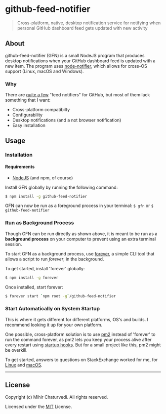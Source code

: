# github-feed-notifier

> Cross-platform, native, desktop notification service for notifying when personal GitHub dashboard feed gets updated with new activity

## About

github-feed-notifier (GFN) is a small NodeJS program that produces desktop notifications when your GitHub dashboard feed is updated with a new item. The program uses [node-notifier](https://github.com/mikaelbr/node-notifier), which allows for cross-OS support (Linux, macOS and Windows).

### Why

There are [quite a few](https://github.com/search?q=github+notifier) "feed notifiers" for GitHub, but most of them lack something that I want:

* Cross-platform compatibilty
* Configurability
* Desktop notifications (and a not browser notification)
* Easy installation

## Usage

### Installation

#### Requirements

* [NodeJS](https://nodejs.org/en/download/) (and npm, of course)

Install GFN globally by running the following command:

```sh
$ npm install -g github-feed-notifier
```

GFN can now be run as a foreground process in your terminal: `$ gfn` or `$ github-feed-notifier`

### Run as Background Process

Though GFN can be run directly as shown above, it is meant to be run as a **background process** on your computer to prevent using an extra terminal session.

To start GFN as a background process, use [forever](https://github.com/foreverjs/forever), a simple CLI tool that allows a script to run _forever_, in the background.

To get started, install 'forever' globally:

```sh
$ npm install -g forever
```

Once installed, start forever:

```sh
$ forever start `npm root -g`/github-feed-notifier
```

### Start Automatically on System Startup

This is where it gets different for different platforms, OS's and builds. I recommend looking it up for your own platform.

One possible, cross-platform solution is to use [pm2](https://github.com/Unitech/pm2) instead of 'forever' to run the command forever, as pm2 lets you keep your process alive after every restart using [startup hooks](https://github.com/Unitech/pm2#startup-hooks-generation). But for a small project like this, pm2 might be overkill.

To get started, answers to questions on StackExchange worked for me, for [Linux](https://stackoverflow.com/questions/12973777/how-to-run-a-shell-script-at-startup) and [macOS](https://superuser.com/questions/229773/run-command-on-startup-login-mac-os-x).

---

## License

Copyright (c) Mihir Chaturvedi. All rights reserved.

Licensed under the [MIT](LICENSE) License.